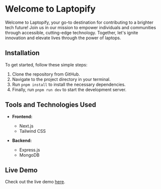 # Welcome to Laptopify

Welcome to Laptopify, your go-to destination for contributing to a brighter tech future! Join us in our mission to empower individuals and communities through accessible, cutting-edge technology. Together, let's ignite innovation and elevate lives through the power of laptops.

## Installation

To get started, follow these simple steps:

1. Clone the repository from GitHub.
2. Navigate to the project directory in your terminal.
3. Run `pnpm install` to install the necessary dependencies.
4. Finally, run `pnpm run dev` to start the development server.

## Tools and Technologies Used

- **Frontend:**

  - Next.js
  - Tailwind CSS

- **Backend:**
  - Express.js
  - MongoDB

## Live Demo

Check out the live demo [here]().
